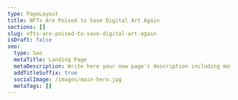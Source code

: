 ```yaml
---
type: PageLayout
title: NFTs Are Poised to Save Digital Art Again
sections: []
slug: nfts-are-poised-to-save-digital-art-again
isDraft: false
seo:
  type: Seo
  metaTitle: Landing Page
  metaDescription: Write here your new page's description including most relevant keywords.
  addTitleSuffix: true
  socialImage: /images/main-hero.jpg
  metaTags: []
---
```

